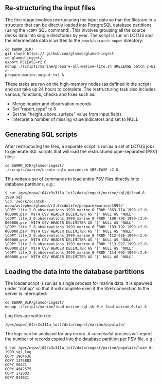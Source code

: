 ## Re-structuring the input files

The first stage involves restructuring the input data so that the files are in a structure that can be directly loaded into PostgreSQL database partitions (using the `\COPY` SQL command). This involves grouping all the source decks data into single directories by year. The script is run on LOTUS and the intermediate data is written to the `/work/scratch-nopw/` directory:

```
cd $WORK_DIR/
git clone https:// github.com/glamod/glamod-ingest 
cd glamod-ingest/
export RELEASE=r2.0
nohup ./scripts/marine/prepare-all-marine-lite.sh $RELEASE batch 2>&1 > 
prepare.marine.output.txt &
```

These tasks are run on the high-memory nodes (as defined in the script) and can take up 24 hours to complete. The restructuring task also includes various, functions, checks and fixes such as:
- Merge header and observation records
- Set "report_type" to 0
- Set the "height_above_surface" value from input fields
- Interpret a number of missing value indicators and set to NULL

## Generating SQL scripts

After restructuring the files, a separate script is run as a set of LOTUS jobs to generate SQL scripts that will load the restructured pipe-separated (PSV) files:

```
cd $WORK_DIR/glamod-ingest/
./scripts/marine/create-sqls-marine.sh $RELEASE r2.0
```

This writes a set of commands to load entire PSV files directly in to database partitions, e.g.:

```
$ cat /gws/nopw/j04/c3s311a_lot2/data/ingest/marine/sql/0/load-0-1999.sql 
\cd '/work/scratch-nopw/astephen/glamod/r2.0/cdmlite/prepare/marine/1999/'
\COPY lite_2_0.observations_1999_marine_0 FROM '063-714-1999-r2.0-000000.psv' WITH CSV HEADER DELIMITER AS '|' NULL AS 'NULL'
\COPY lite_2_0.observations_1999_marine_0 FROM '100-792-1999-r2.0-000000.psv' WITH CSV HEADER DELIMITER AS '|' NULL AS 'NULL'
\COPY lite_2_0.observations_1999_marine_0 FROM '103-792-1999-r2.0-000000.psv' WITH CSV HEADER DELIMITER AS '|' NULL AS 'NULL'
\COPY lite_2_0.observations_1999_marine_0 FROM '112-926-1999-r2.0-000000.psv' WITH CSV HEADER DELIMITER AS '|' NULL AS 'NULL'
\COPY lite_2_0.observations_1999_marine_0 FROM '113-927-1999-r2.0-000000.psv' WITH CSV HEADER DELIMITER AS '|' NULL AS 'NULL'
\COPY lite_2_0.observations_1999_marine_0 FROM '114-992-1999-r2.0-000000.psv' WITH CSV HEADER DELIMITER AS '|' NULL AS 'NULL'
```

## Loading the data into the database partitions
The loader script is run as a single process for marine data. It is spawned under "nohup" so that it will complete even if the SSH connection to the server is interrupted:

```
cd $WORK_DIR/glamod-ingest/
nohup ./scripts/marine/load-marine-sql.sh 0 > load.marine.0.txt &
```

Log files are written to:

```
/gws/nopw/j04/c3s311a_lot2/data/ingest/marine/populate/
```

The logs can be analysed for any errors. A successful process will report the number of records copied into the database partition per PSV file, e.g.:

```
$ cat /gws/nopw/j04/c3s311a_lot2/data/ingest/marine/populate/load-0-1999.sql.log 
COPY 1964636
COPY 1175883
COPY 50241
COPY 4942575
COPY 172003
COPY 814021

```